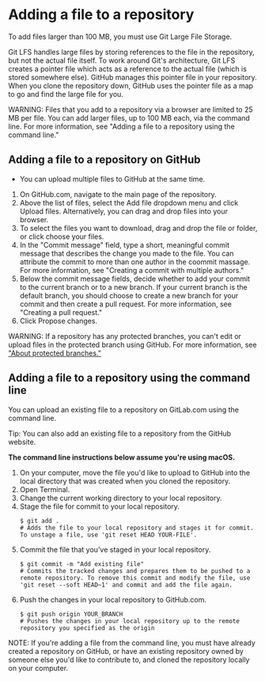 # Adding a file to a repository

To add files larger than 100 MB, you must use Git Large File Storage.

Git LFS handles large files by storing references to the file in the repository, but not the actual file itself. To work around Git's architecture, Git LFS creates a pointer file which acts as a reference to the actual file (which is stored somewhere else). GitHub manages this pointer file in your repository. When you clone the repository down, GitHub uses the pointer file as a map to go and find the large file for you.


WARNING:
Files that you add to a repository via a browser are limited to 25 MB per file. You can add larger files, up to 100 MB each, via the command line. For more information, see "Adding a file to a repository using the command line."

## Adding a file to a repository on GitHub

- You can upload multiple files to GitHub at the same time.

1. On GitHub.com, navigate to the main page of the repository.
2. Above the list of files, select the Add file dropdown menu and click Upload files. Alternatively, you can drag and drop files into your browser.
3. To select the files you want to download, drag and drop the file or folder, or click choose your files.
4. In the "Commit message" field, type a short, meaningful commit message that describes the change you made to the file. You can attribute the commit to more than one author in the coommit massage. For more information, see "Creating a commit with multiple authors."
5. Below the commit message fields, decide whether to add your commit to the current branch or to a new branch. If your current branch is the default branch, you should choose to create a new branch for your commit and then create a pull request. For more information, see "Creating a pull request."
6. Click Propose changes.

WARNING:
If a repository has any protected branches, you can't edit or upload files in the protected branch using GitHub. For more information, see ["About protected branches."](https://docs.github.com/en/repositories/configuring-branches-and-merges-in-your-repository/managing-protected-branches/about-protected-branches)

## Adding a file to a repository using the command line

You can upload an existing file to a repository on GitLab.com using the command line.

Tip: You can also add an existing file to a repository from the GitHub website.

**The command line instructions below assume you're using macOS.**


1. On your computer, move the file you'd like to upload to GitHub into the local directory that was created when you cloned the repository.
2. Open Terminal.
3. Change the current working directory to your local repository.
4. Stage the file for commit to your local repository.
   ```
   $ git add .
   # Adds the file to your local repository and stages it for commit. To unstage a file, use 'git reset HEAD YOUR-FILE'.
   ```
5. Commit the file that you've staged in your local repository.
   ```
   $ git commit -m "Add existing file"
   # Commits the tracked changes and prepares them to be pushed to a remote repository. To remove this commit and modify the file, use 'git reset --soft HEAD~1' and commit and add the file again.
   ```
6. Push the changes in your local repository to GitHub.com.
   ```
   $ git push origin YOUR_BRANCH
   # Pushes the changes in your local repository up to the remote repository you specified as the origin
   ```

NOTE:
If you're adding a file from the command line, you must have already created a repository on GitHub, or have an existing repository owned by someone else you'd like to contribute to, and cloned the repository locally on your computer.
